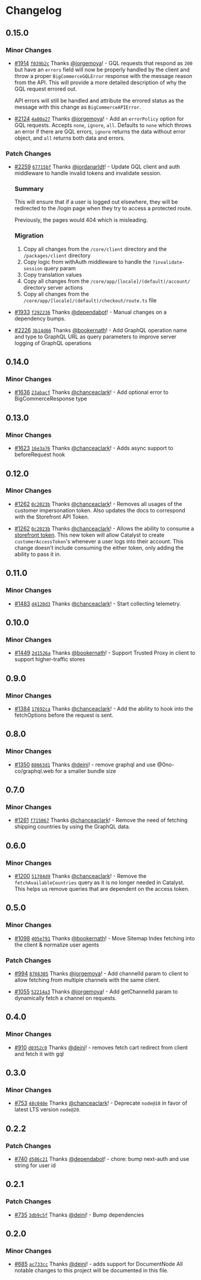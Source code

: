 # Changelog

## 0.15.0

### Minor Changes

- [#1914](https://github.com/bigcommerce/catalyst/pull/1914) [`f039b2c`](https://github.com/bigcommerce/catalyst/commit/f039b2c7235118626d7a727bff5271ac8982f910) Thanks [@jorgemoya](https://github.com/jorgemoya)! - GQL requests that respond as `200` but have an `errors` field will now be properly handled by the client and throw a proper `BigCommerceGQLError` response with the message reason from the API. This will provide a more detailed description of why the GQL request errored out.

  API errors will still be handled and attribute the errored status as the message with this change as `BigCommerceAPIError`.

- [#2124](https://github.com/bigcommerce/catalyst/pull/2124) [`4a00a27`](https://github.com/bigcommerce/catalyst/commit/4a00a27acea733b6f3fef221b3d1472b145d25f0) Thanks [@jorgemoya](https://github.com/jorgemoya)! - Add an `errorPolicy` option for GQL requests. Accepts `none`, `ignore`, `all`. Defaults to `none` which throws an error if there are GQL errors, `ignore` returns the data without error object, and `all` returns both data and errors.

### Patch Changes

- [#2259](https://github.com/bigcommerce/catalyst/pull/2259) [`67715bf`](https://github.com/bigcommerce/catalyst/commit/67715bf5027772ea4f4be68ce0a2580e895f2a1a) Thanks [@jordanarldt](https://github.com/jordanarldt)! - Update GQL client and auth middleware to handle invalid tokens and invalidate session.

  ### Summary

  This will ensure that if a user is logged out elsewhere, they will be redirected to the /login page when they try to access a protected route.

  Previously, the pages would 404 which is misleading.

  ### Migration

  1. Copy all changes from the `/core/client` directory and the `/packages/client` directory
  2. Copy logic from withAuth middleware to handle the `?invalidate-session` query param
  3. Copy translation values
  4. Copy all changes from the `/core/app/[locale]/(default)/account/` directory server actions
  5. Copy all changes from the `/core/app/[locale]/(default)/checkout/route.ts` file

- [#1933](https://github.com/bigcommerce/catalyst/pull/1933) [`f292236`](https://github.com/bigcommerce/catalyst/commit/f2922366ba94572293856cc7f2532dade0847c86) Thanks [@dependabot](https://github.com/apps/dependabot)! - Manual changes on a dependency bumps.

- [#2226](https://github.com/bigcommerce/catalyst/pull/2226) [`3b14d66`](https://github.com/bigcommerce/catalyst/commit/3b14d668d32e7ebe37e31b1851b3db8f8be46bec) Thanks [@bookernath](https://github.com/bookernath)! - Add GraphQL operation name and type to GraphQL URL as query parameters to improve server logging of GraphQL operations

## 0.14.0

### Minor Changes

- [#1636](https://github.com/bigcommerce/catalyst/pull/1636) [`23abacf`](https://github.com/bigcommerce/catalyst/commit/23abacfb8ff4ff9d269e51821a6a992a9cb2d4f5) Thanks [@chanceaclark](https://github.com/chanceaclark)! - Add optional error to BigCommerceResponse type

## 0.13.0

### Minor Changes

- [#1623](https://github.com/bigcommerce/catalyst/pull/1623) [`16e3a76`](https://github.com/bigcommerce/catalyst/commit/16e3a763571324dccd9031a79e400409eff9ee0c) Thanks [@chanceaclark](https://github.com/chanceaclark)! - Adds async support to beforeRequest hook

## 0.12.0

### Minor Changes

- [#1262](https://github.com/bigcommerce/catalyst/pull/1262) [`0c2023b`](https://github.com/bigcommerce/catalyst/commit/0c2023bae650039cd79ba51b1161b5c8c16f0b8d) Thanks [@chanceaclark](https://github.com/chanceaclark)! - Removes all usages of the customer impersonation token. Also updates the docs to correspond with the Storefront API Token.

- [#1262](https://github.com/bigcommerce/catalyst/pull/1262) [`0c2023b`](https://github.com/bigcommerce/catalyst/commit/0c2023bae650039cd79ba51b1161b5c8c16f0b8d) Thanks [@chanceaclark](https://github.com/chanceaclark)! - Allows the ability to consume a [storefront token](https://developer.bigcommerce.com/docs/rest-authentication/tokens#storefront-tokens). This new token will allow Catalyst to create `customerAccessToken`'s whenever a user logs into their account. This change doesn't include consuming the either token, only adding the ability to pass it in.

## 0.11.0

### Minor Changes

- [#1483](https://github.com/bigcommerce/catalyst/pull/1483) [`d4120d3`](https://github.com/bigcommerce/catalyst/commit/d4120d39c10398e842a7ebe14ada685ec8aae3a8) Thanks [@chanceaclark](https://github.com/chanceaclark)! - Start collecting telemetry.

## 0.10.0

### Minor Changes

- [#1449](https://github.com/bigcommerce/catalyst/pull/1449) [`2d1526a`](https://github.com/bigcommerce/catalyst/commit/2d1526a50402b2eb677abd55f19fb904234d1a84) Thanks [@bookernath](https://github.com/bookernath)! - Support Trusted Proxy in client to support higher-traffic stores

## 0.9.0

### Minor Changes

- [#1384](https://github.com/bigcommerce/catalyst/pull/1384) [`17692ca`](https://github.com/bigcommerce/catalyst/commit/17692caa3ff9b25180359d8a020470ece3e589f6) Thanks [@chanceaclark](https://github.com/chanceaclark)! - Add the ability to hook into the fetchOptions before the request is sent.

## 0.8.0

### Minor Changes

- [#1350](https://github.com/bigcommerce/catalyst/pull/1350) [`88663d1`](https://github.com/bigcommerce/catalyst/commit/88663d165691380b35f83726f0589896bdc73bf2) Thanks [@deini](https://github.com/deini)! - remove graphql and use @0no-co/graphql.web for a smaller bundle size

## 0.7.0

### Minor Changes

- [#1261](https://github.com/bigcommerce/catalyst/pull/1261) [`f715067`](https://github.com/bigcommerce/catalyst/commit/f715067aa36616b3818c9424c57fa08e28936cde) Thanks [@chanceaclark](https://github.com/chanceaclark)! - Remove the need of fetching shipping countries by using the GraphQL data.

## 0.6.0

### Minor Changes

- [#1200](https://github.com/bigcommerce/catalyst/pull/1200) [`51704d9`](https://github.com/bigcommerce/catalyst/commit/51704d9b9a7158c625c84f79e2ba95f98c6dc673) Thanks [@chanceaclark](https://github.com/chanceaclark)! - Remove the `fetchAvailableCountries` query as it is no longer needed in Catalyst. This helps us remove queries that are dependent on the access token.

## 0.5.0

### Minor Changes

- [#1098](https://github.com/bigcommerce/catalyst/pull/1098) [`405e791`](https://github.com/bigcommerce/catalyst/commit/405e791af8e7ecc1422f2ce18cb216a8c04cc73b) Thanks [@bookernath](https://github.com/bookernath)! - Move Sitemap Index fetching into the client & normalize user agents

### Patch Changes

- [#994](https://github.com/bigcommerce/catalyst/pull/994) [`8766305`](https://github.com/bigcommerce/catalyst/commit/8766305b65ca10422e7921b2fd15796e0a09d27a) Thanks [@jorgemoya](https://github.com/jorgemoya)! - Add channelId param to client to allow fetching from multiple channels with the same client.

- [#1055](https://github.com/bigcommerce/catalyst/pull/1055) [`52214a3`](https://github.com/bigcommerce/catalyst/commit/52214a376bba1fdaa584de31c36f7d6cdc078624) Thanks [@jorgemoya](https://github.com/jorgemoya)! - Add getChannelId param to dynamically fetch a channel on requests.

## 0.4.0

### Minor Changes

- [#910](https://github.com/bigcommerce/catalyst/pull/910) [`d0352c0`](https://github.com/bigcommerce/catalyst/commit/d0352c08b43e76b4cd838cb7916f9993228e3fa0) Thanks [@deini](https://github.com/deini)! - removes fetch cart redirect from client and fetch it with gql

## 0.3.0

### Minor Changes

- [#753](https://github.com/bigcommerce/catalyst/pull/753) [`48c040e`](https://github.com/bigcommerce/catalyst/commit/48c040e94745134f4c60b15cadcdb0a0bbcb2a36) Thanks [@chanceaclark](https://github.com/chanceaclark)! - Deprecate `node@18` in favor of latest LTS version `node@20`.

## 0.2.2

### Patch Changes

- [#740](https://github.com/bigcommerce/catalyst/pull/740) [`d586c21`](https://github.com/bigcommerce/catalyst/commit/d586c2122bf6513b2f7d923957636c7ea8aaf2ce) Thanks [@dependabot](https://github.com/apps/dependabot)! - chore: bump next-auth and use string for user id

## 0.2.1

### Patch Changes

- [#735](https://github.com/bigcommerce/catalyst/pull/735) [`3db9c5f`](https://github.com/bigcommerce/catalyst/commit/3db9c5fa603299a5c5a9a12bd5408f9024677b20) Thanks [@deini](https://github.com/deini)! - Bump dependencies

## 0.2.0

### Minor Changes

- [#685](https://github.com/bigcommerce/catalyst/pull/685) [`ac733cc`](https://github.com/bigcommerce/catalyst/commit/ac733cc0308b3ebe1189fe6a7d20214dbc382b3f) Thanks [@deini](https://github.com/deini)! - adds support for DocumentNode
  All notable changes to this project will be documented in this file.
